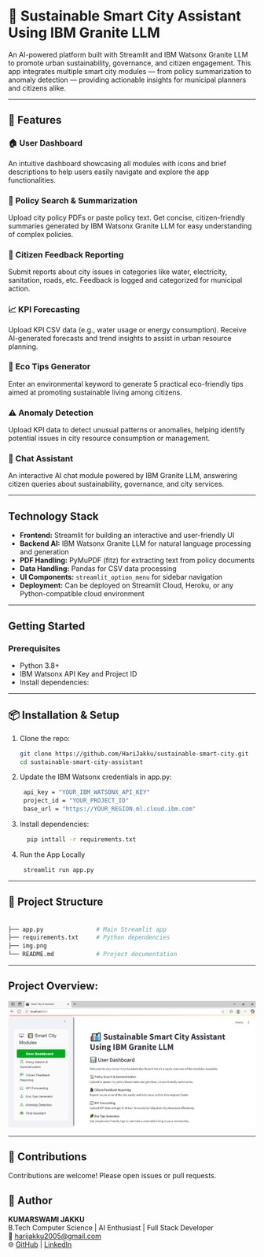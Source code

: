 # 🌆 Sustainable Smart City Assistant Using IBM Granite LLM


An AI-powered platform built with Streamlit and IBM Watsonx Granite LLM to promote urban sustainability, governance, and citizen engagement. This app integrates multiple smart city modules — from policy summarization to anomaly detection — providing actionable insights for municipal planners and citizens alike.

---

## 🚀 Features

### 🏠 User Dashboard  
An intuitive dashboard showcasing all modules with icons and brief descriptions to help users easily navigate and explore the app functionalities.

### 📜 Policy Search & Summarization  
Upload city policy PDFs or paste policy text. Get concise, citizen-friendly summaries generated by IBM Watsonx Granite LLM for easy understanding of complex policies.

### 📣 Citizen Feedback Reporting  
Submit reports about city issues in categories like water, electricity, sanitation, roads, etc. Feedback is logged and categorized for municipal action.

### 📈 KPI Forecasting  
Upload KPI CSV data (e.g., water usage or energy consumption). Receive AI-generated forecasts and trend insights to assist in urban resource planning.

### 🌿 Eco Tips Generator  
Enter an environmental keyword to generate 5 practical eco-friendly tips aimed at promoting sustainable living among citizens.

### ⚠️ Anomaly Detection  
Upload KPI data to detect unusual patterns or anomalies, helping identify potential issues in city resource consumption or management.

### 💬 Chat Assistant  
An interactive AI chat module powered by IBM Granite LLM, answering citizen queries about sustainability, governance, and city services.

---

## Technology Stack

- **Frontend:** Streamlit for building an interactive and user-friendly UI  
- **Backend AI:** IBM Watsonx Granite LLM for natural language processing and generation  
- **PDF Handling:** PyMuPDF (fitz) for extracting text from policy documents  
- **Data Handling:** Pandas for CSV data processing  
- **UI Components:** `streamlit_option_menu` for sidebar navigation  
- **Deployment:** Can be deployed on Streamlit Cloud, Heroku, or any Python-compatible cloud environment

---

## Getting Started

### Prerequisites

- Python 3.8+  
- IBM Watsonx API Key and Project ID  
- Install dependencies:

---

## 📦 Installation & Setup

1. Clone the repo:
   ```bash
   git clone https://github.com/HariJakku/sustainable-smart-city.git
   cd sustainable-smart-city-assistant
   ```
2. Update the IBM Watsonx credentials in app.py:
   ```bash
    api_key = "YOUR_IBM_WATSONX_API_KEY"
    project_id = "YOUR_PROJECT_ID"
    base_url = "https://YOUR_REGION.ml.cloud.ibm.com"
   ```
3. Install dependencies:
   ```bash
     pip inttall -r requirements.txt
   ```
4. Run the App Locally
   ```bash
    streamlit run app.py
   ```
---
## 📂 Project Structure

```bash

├── app.py               # Main Streamlit app
├── requirements.txt     # Python dependencies
├── img.png  
└── README.md            # Project documentation
```
---
## Project Overview: 

![DashBoard](img.png)

---

## 🤝 Contributions
Contributions are welcome! Please open issues or pull requests.

## 👤 Author

**KUMARSWAMI JAKKU**  
B.Tech Computer Science | AI Enthusiast | Full Stack Developer  
📧 harijakku2005@gmail.com  
🌐 [GitHub](https://github.com/HariJakku) | [LinkedIn](https://linkedin.com/in/hari-jakku-189921278/)
